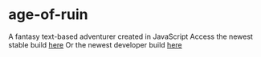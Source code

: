 # age-of-ruin
A fantasy text-based adventurer created in JavaScript
Access the newest stable build [here](https://thebitspud.github.io/age-of-ruin/)
Or the newest developer build [here](https://thebitspud.github.io/age-of-ruin/index.dev.html)
